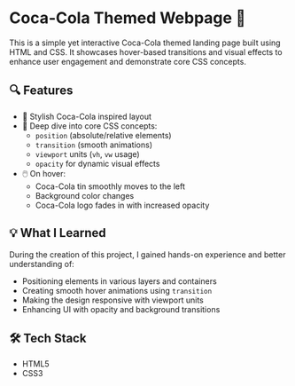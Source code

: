 # Coca-Cola Themed Webpage 🍹

This is a simple yet interactive Coca-Cola themed landing page built using HTML and CSS. It showcases hover-based transitions and visual effects to enhance user engagement and demonstrate core CSS concepts.

## 🔍 Features

- 🎨 Stylish Coca-Cola inspired layout
- 🧭 Deep dive into core CSS concepts:
  - `position` (absolute/relative elements)
  - `transition` (smooth animations)
  - `viewport` units (`vh`, `vw` usage)
  - `opacity` for dynamic visual effects
- 🖱️ On hover:
  - Coca-Cola tin smoothly moves to the left
  - Background color changes
  - Coca-Cola logo fades in with increased opacity

## 💡 What I Learned

During the creation of this project, I gained hands-on experience and better understanding of:

- Positioning elements in various layers and containers
- Creating smooth hover animations using `transition`
- Making the design responsive with viewport units
- Enhancing UI with opacity and background transitions

## 🛠️ Tech Stack

- HTML5
- CSS3

